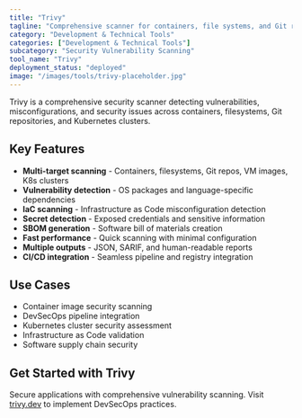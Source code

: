 ```yaml
---
title: "Trivy"
tagline: "Comprehensive scanner for containers, file systems, and Git repositories"
category: "Development & Technical Tools"
categories: ["Development & Technical Tools"]
subcategory: "Security Vulnerability Scanning"
tool_name: "Trivy"
deployment_status: "deployed"
image: "/images/tools/trivy-placeholder.jpg"
---
```

Trivy is a comprehensive security scanner detecting vulnerabilities, misconfigurations, and security issues across containers, filesystems, Git repositories, and Kubernetes clusters.

## Key Features

- **Multi-target scanning** - Containers, filesystems, Git repos, VM images, K8s clusters
- **Vulnerability detection** - OS packages and language-specific dependencies
- **IaC scanning** - Infrastructure as Code misconfiguration detection
- **Secret detection** - Exposed credentials and sensitive information
- **SBOM generation** - Software bill of materials creation
- **Fast performance** - Quick scanning with minimal configuration
- **Multiple outputs** - JSON, SARIF, and human-readable reports
- **CI/CD integration** - Seamless pipeline and registry integration

## Use Cases

- Container image security scanning
- DevSecOps pipeline integration
- Kubernetes cluster security assessment
- Infrastructure as Code validation
- Software supply chain security

## Get Started with Trivy

Secure applications with comprehensive vulnerability scanning. Visit [trivy.dev](https://trivy.dev) to implement DevSecOps practices.